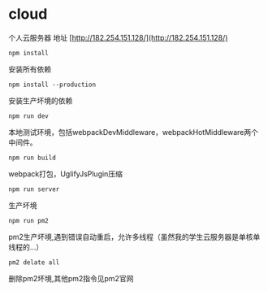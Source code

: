 # cloud
个人云服务器
地址 [http://182.254.151.128/](http://182.254.151.128/)
``` 
npm install
```
安装所有依赖
<br>
```
npm install --production
```
安装生产坏境的依赖
<br>
```
npm run dev
```
本地测试环境，包括webpackDevMiddleware，webpackHotMiddleware两个中间件。
<br>
```
npm run build
```
webpack打包，UglifyJsPlugin压缩
<br>

```
npm run server
```
生产坏境
<br>
```
npm run pm2
```
pm2生产坏境,遇到错误自动重启，允许多线程（虽然我的学生云服务器是单核单线程的...）
<br>

```
pm2 delate all
```
删除pm2坏境,其他pm2指令见pm2官网
<br>
